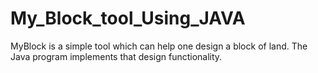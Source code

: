 # My_Block_tool_Using_JAVA
MyBlock is a simple tool which can help one design a block of land. The Java program implements that design functionality.
